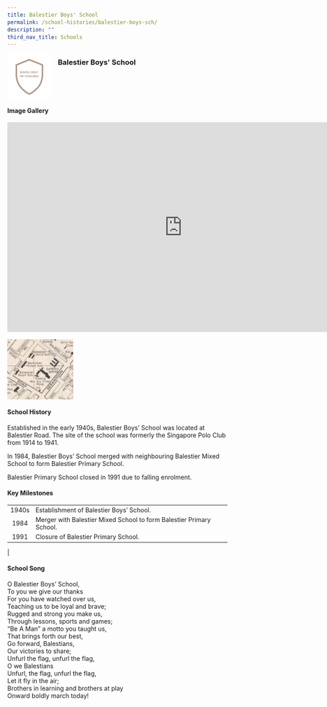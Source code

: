 ```yaml
---
title: Balestier Boys' School
permalink: /school-histories/balestier-boys-sch/
description: ""
third_nav_title: Schools
---
```

<img align="left" style="width:20%;margin-right:15px;" src="/images/balestierboy1.jpg">

### **Balestier Boys' School**
<br clear="left">

#### **Image Gallery**
<iframe allowfullscreen="true" height="479" width="800" frameborder="0" src="https://docs.google.com/presentation/d/e/2PACX-1vTcDdgbcurH-IMehfR5f-M_KP2e7Vuo4y0RVqzIztSGOoNBm1PCfHDRu2Ao5u43IZNjQUDtkdppD-dk/embed?start=false&amp;loop=true&amp;delayms=5000"></iframe>
<p><a href="https://d1yxymztqoj7qn.amplifyapp.com/images/balestierboy2.jpg">  
<img align="left" style="width:30%;margin-right:15px;" src="/images/balestierboy2.jpg">
</a></p>

<br clear="left">

#### **School History**
Established in the early 1940s, Balestier Boys’ School was located at Balestier Road. The site of the school was formerly the Singapore Polo Club from 1914 to 1941.  
  
In 1984, Balestier Boys’ School merged with neighbouring Balestier Mixed School to form Balestier Primary School.  
  
Balestier Primary School closed in 1991 due to falling enrolment.

#### **Key Milestones**

|  |  |
|:---:|---|
| 1940s | Establishment of Balestier Boys’ School. |
| 1984 | Merger with Balestier Mixed School to form Balestier Primary School. |
| 1991 | Closure of Balestier Primary School. |
|

#### **School Song**
O Balestier Boys’ School,<br>
To you we give our thanks<br>
For you have watched over us,<br>
Teaching us to be loyal and brave;<br>
Rugged and strong you make us,<br>
Through lessons, sports and games;<br>
“Be A Man” a motto you taught us,<br>
That brings forth our best,<br>
Go forward, Balestians,<br>
Our victories to share;<br>
Unfurl the flag, unfurl the flag,<br>
O we Balestians<br>
Unfurl, the flag, unfurl the flag,<br>
Let it fly in the air;<br>
Brothers in learning and brothers at play<br>
Onward boldly march today!